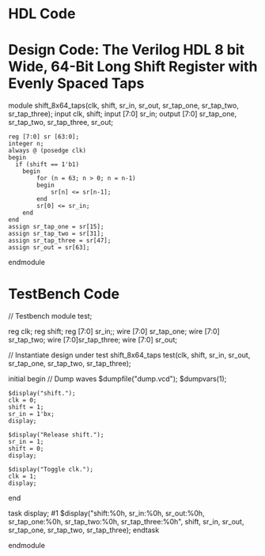 # HDL Code
# Design Code: The Verilog HDL 8 bit Wide, 64-Bit Long Shift Register with Evenly Spaced Taps
module shift_8x64_taps(clk, shift, sr_in, sr_out, sr_tap_one, sr_tap_two, sr_tap_three);
    input clk, shift;
    input [7:0] sr_in;
  output [7:0] sr_tap_one, sr_tap_two, sr_tap_three, sr_out;
    
    reg [7:0] sr [63:0];
    integer n;
    always @ (posedge clk)
    begin
      if (shift == 1'b1)
        begin
            for (n = 63; n > 0; n = n-1)
            begin
                sr[n] <= sr[n-1];
            end
            sr[0] <= sr_in;
        end
    end
    assign sr_tap_one = sr[15];
    assign sr_tap_two = sr[31];
    assign sr_tap_three = sr[47];
    assign sr_out = sr[63];
endmodule

# TestBench Code
// Testbench
module test;

  reg clk;
  reg shift;
  reg [7:0] sr_in;;
  wire [7:0] sr_tap_one;
  wire [7:0] sr_tap_two;
  wire [7:0]sr_tap_three;
  wire [7:0] sr_out;
  
  // Instantiate design under test
  shift_8x64_taps test(clk, shift, sr_in, 
                  sr_out, sr_tap_one, sr_tap_two, sr_tap_three); 
          
  initial begin
    // Dump waves
    $dumpfile("dump.vcd");
    $dumpvars(1);
    
    $display("shift.");
    clk = 0;
    shift = 1;
    sr_in = 1'bx;
    display;
    
    $display("Release shift.");
    sr_in = 1;
    shift = 0;
    display;

    $display("Toggle clk.");
    clk = 1;
    display;
    
  end
  
  task display;
    #1 $display("shift:%0h, sr_in:%0h, sr_out:%0h, sr_tap_one:%0h,   sr_tap_two:%0h, sr_tap_three:%0h",
      shift, sr_in, sr_out, sr_tap_one, sr_tap_two, sr_tap_three);
  endtask

endmodule

